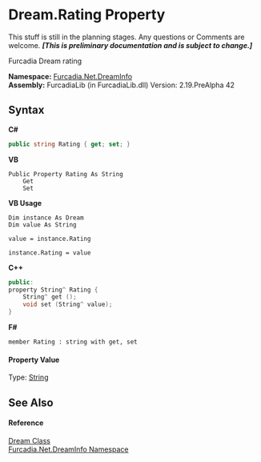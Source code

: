 # Dream.Rating Property 
This stuff is still in the planning stages. Any questions or Comments are welcome. _**\[This is preliminary documentation and is subject to change.\]**_

Furcadia Dream rating

**Namespace:**&nbsp;<a href="N_Furcadia_Net_DreamInfo">Furcadia.Net.DreamInfo</a><br />**Assembly:**&nbsp;FurcadiaLib (in FurcadiaLib.dll) Version: 2.19.PreAlpha 42

## Syntax

**C#**<br />
``` C#
public string Rating { get; set; }
```

**VB**<br />
``` VB
Public Property Rating As String
	Get
	Set
```

**VB Usage**<br />
``` VB Usage
Dim instance As Dream
Dim value As String

value = instance.Rating

instance.Rating = value
```

**C++**<br />
``` C++
public:
property String^ Rating {
	String^ get ();
	void set (String^ value);
}
```

**F#**<br />
``` F#
member Rating : string with get, set

```


#### Property Value
Type: <a href="http://msdn2.microsoft.com/en-us/library/s1wwdcbf" target="_blank">String</a>

## See Also


#### Reference
<a href="T_Furcadia_Net_DreamInfo_Dream">Dream Class</a><br /><a href="N_Furcadia_Net_DreamInfo">Furcadia.Net.DreamInfo Namespace</a><br />